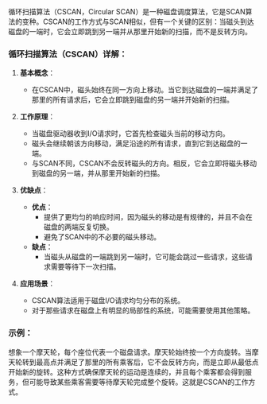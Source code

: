 循环扫描算法（CSCAN，Circular SCAN）是一种磁盘调度算法，它是SCAN算法的变种。CSCAN的工作方式与SCAN相似，但有一个关键的区别：当磁头到达磁盘的一端时，它会立即跳到另一端并从那里开始新的扫描，而不是反转方向。

### 循环扫描算法（CSCAN）详解：

1. **基本概念**：
   - 在CSCAN中，磁头始终在同一方向上移动。当它到达磁盘的一端并满足了那里的所有请求后，它会立即跳到磁盘的另一端并开始新的扫描。

2. **工作原理**：
   - 当磁盘驱动器收到I/O请求时，它首先检查磁头当前的移动方向。
   - 磁头会继续朝该方向移动，满足沿途的所有请求，直到它到达磁盘的一端。
   - 与SCAN不同，CSCAN不会反转磁头的方向。相反，它会立即将磁头移动到磁盘的另一端，并从那里开始新的扫描。

3. **优缺点**：
   - **优点**：
     - 提供了更均匀的响应时间，因为磁头的移动是有规律的，并且不会在磁盘的两端反复切换。
     - 避免了SCAN中的不必要的磁头移动。
   - **缺点**：
     - 当磁头从磁盘的一端跳到另一端时，它可能会跳过一些请求，这些请求需要等待下一次扫描。

4. **应用场景**：
   - CSCAN算法适用于磁盘I/O请求均匀分布的系统。
   - 对于那些请求在磁盘上有明显的局部性的系统，可能需要使用其他策略。

### 示例：

想象一个摩天轮，每个座位代表一个磁盘请求。摩天轮始终按一个方向旋转。当摩天轮转到最高点并满足了那里的所有乘客后，它不会反转方向，而是立即从最低点开始新的旋转。这种方式确保摩天轮的运动是连续的，并且每个乘客都会得到服务，但可能导致某些乘客需要等待摩天轮完成整个旋转。这就是CSCAN的工作方式。
